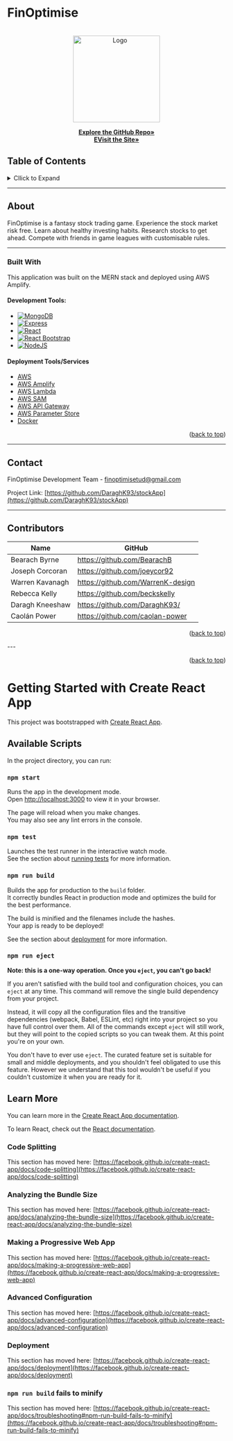 <!-- Project Title -->
# FinOptimise

<!-- PROJECT LOGO -->
<br />
<div align="center">
  <a href="https://github.com/DaraghK93/stockApp">
    <img src="https://stockappnewslogobucket.s3.eu-west-1.amazonaws.com/logo512.png" alt="Logo" width="200">
  </a>

  <p align="center">
    <a href="https://github.com/DaraghK93/stockApp"><strong>Explore the GitHub Repo»</strong></a>
    <br />
    <a href="https://master.d2l3aeky8jssr5.amplifyapp.com/"><strong>EVisit the Site»</strong></a>
  </p>
</div>

## Table of Contents
<details>
  <summary>Cllick to Expand</summary>
  <ol>
    <li>
      <a href="#about">About The Project</a>
      <ul>
        <li><a href="#built-with">Built With</a></li>
      </ul>
    </li>
    <li>
      <a href="#getting-started">Getting Started</a>
      <ul>
        <li><a href="#prerequisites">Prerequisites</a></li>
        <li><a href="#installation">Installation</a></li>
      </ul>
    </li>
    <li><a href="#contributors">Contributors</a></li>
    <li><a href="#contact">Contact</a></li>
  </ol>
</details>

---

<!-- ABOUT -->
## About 

FinOptimise is a fantasy stock trading game. Experience the stock market risk free. Learn about healthy investing habits. Research stocks to get ahead. Compete with friends in game leagues with customisable rules.

---

### Built With

This application was built on the MERN stack and deployed using AWS Amplify.
#### Development Tools:
* [![MongoDB][Mongodb.com]][Mongodb-url]
* [![Express][Expressjs.com]][Express-url]
* [![React][React.js]][React-url]
* [![React Bootstrap][Bootstrap.com]][Bootstrap-url]
* [![NodeJS][NodeJS.org]][NodeJS-url]

#### Deployment Tools/Services
* [AWS][AWS-url]
* [AWS Amplify](https://aws.amazon.com/amplify/)
* [AWS Lambda](https://aws.amazon.com/lambda/)
* [AWS SAM](https://aws.amazon.com/serverless/sam/)
* [AWS API Gateway](https://aws.amazon.com/api-gateway/)
* [AWS Parameter Store](https://docs.aws.amazon.com/systems-manager/latest/userguide/systems-manager-parameter-store.html)
* [Docker](https://www.docker.com/)


<p align="right">(<a href="#readme-top">back to top</a>)</p>

---
<!-- CONTACT -->
## Contact

FinOptimise Development Team - finoptimisetud@gmail.com

Project Link: [https://github.com/DaraghK93/stockApp](https://github.com/DaraghK93/stockApp)

---

<!-- Contributors -->
## Contributors
| Name            | GitHub                            |
|-----------------|-----------------------------------|
| Bearach Byrne   | https://github.com/BearachB       |
| Joseph Corcoran | https://github.com/joeycor92      |
| Warren Kavanagh | https://github.com/WarrenK-design |
| Rebecca Kelly   | https://github.com/beckskelly     |
| Daragh Kneeshaw | https://github.com/DaraghK93/     |
| Caolán Power    | https://github.com/caolan-power   |

<p align="right">(<a href="#readme-top">back to top</a>)</p>
---

<!-- MARKDOWN LINKS & IMAGES -->
<!-- https://www.markdownguide.org/basic-syntax/#reference-style-links -->

<!-- Images -->



<!-- Icons -->
[Mongodb.com]: https://img.shields.io/badge/MongoDB-4EA94B?style=for-the-badge&logo=mongodb&logoColor=white
[Mongodb-url]: https://www.mongodb.com/home

[Expressjs.com]: https://img.shields.io/badge/Express.js-404D59?style=for-the-badge
[Express-url]: https://expressjs.com/

[React.js]: https://img.shields.io/badge/React-20232A?style=for-the-badge&logo=react&logoColor=61DAFB
[React-url]: https://reactjs.org/

[Bootstrap.com]: https://img.shields.io/badge/Bootstrap-563D7C?style=for-the-badge&logo=bootstrap&logoColor=white
[Bootstrap-url]: https://react-bootstrap.github.io/

[NodeJS.org]: https://img.shields.io/badge/Node.js-43853D?style=for-the-badge&logo=node.js&logoColor=white
[NodeJS-url]: https://nodejs.org/en/

[AWS.com]: https://img.shields.io/badge/Amazon_AWS-232F3E?style=for-the-badge&logo=amazon-aws&logoColor=white
[AWS-url]: https://aws.amazon.com/

<p align="right">(<a href="#readme-top">back to top</a>)</p>
















# Getting Started with Create React App

This project was bootstrapped with [Create React App](https://github.com/facebook/create-react-app).

## Available Scripts

In the project directory, you can run:

### `npm start`

Runs the app in the development mode.\
Open [http://localhost:3000](http://localhost:3000) to view it in your browser.

The page will reload when you make changes.\
You may also see any lint errors in the console.

### `npm test`

Launches the test runner in the interactive watch mode.\
See the section about [running tests](https://facebook.github.io/create-react-app/docs/running-tests) for more information.

### `npm run build`

Builds the app for production to the `build` folder.\
It correctly bundles React in production mode and optimizes the build for the best performance.

The build is minified and the filenames include the hashes.\
Your app is ready to be deployed!

See the section about [deployment](https://facebook.github.io/create-react-app/docs/deployment) for more information.

### `npm run eject`

**Note: this is a one-way operation. Once you `eject`, you can't go back!**

If you aren't satisfied with the build tool and configuration choices, you can `eject` at any time. This command will remove the single build dependency from your project.

Instead, it will copy all the configuration files and the transitive dependencies (webpack, Babel, ESLint, etc) right into your project so you have full control over them. All of the commands except `eject` will still work, but they will point to the copied scripts so you can tweak them. At this point you're on your own.

You don't have to ever use `eject`. The curated feature set is suitable for small and middle deployments, and you shouldn't feel obligated to use this feature. However we understand that this tool wouldn't be useful if you couldn't customize it when you are ready for it.

## Learn More

You can learn more in the [Create React App documentation](https://facebook.github.io/create-react-app/docs/getting-started).

To learn React, check out the [React documentation](https://reactjs.org/).

### Code Splitting

This section has moved here: [https://facebook.github.io/create-react-app/docs/code-splitting](https://facebook.github.io/create-react-app/docs/code-splitting)

### Analyzing the Bundle Size

This section has moved here: [https://facebook.github.io/create-react-app/docs/analyzing-the-bundle-size](https://facebook.github.io/create-react-app/docs/analyzing-the-bundle-size)

### Making a Progressive Web App

This section has moved here: [https://facebook.github.io/create-react-app/docs/making-a-progressive-web-app](https://facebook.github.io/create-react-app/docs/making-a-progressive-web-app)

### Advanced Configuration

This section has moved here: [https://facebook.github.io/create-react-app/docs/advanced-configuration](https://facebook.github.io/create-react-app/docs/advanced-configuration)

### Deployment

This section has moved here: [https://facebook.github.io/create-react-app/docs/deployment](https://facebook.github.io/create-react-app/docs/deployment)

### `npm run build` fails to minify

This section has moved here: [https://facebook.github.io/create-react-app/docs/troubleshooting#npm-run-build-fails-to-minify](https://facebook.github.io/create-react-app/docs/troubleshooting#npm-run-build-fails-to-minify)

